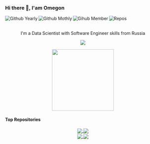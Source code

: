 ### Hi there 👋, I'am Omegon

<div align="center">
  <img title="Github Yearly commits" alt="Github Yearly" align="left" src="https://badges.strrl.dev/years/Omegon226?style=flat&color=blueviolet&logo=github" />
  <img title="Github Yearly commits" alt="Github Mothly" align="left" src="https://badges.strrl.dev/commits/monthly/Omegon226?style=flat&color=blueviolet" />
  <img title="Gihub Member" alt="Gihub Member" align="left" src="https://badges.strrl.dev/contributions/all/Omegon226?color=blueviolet" />
  <img title="Repos" alt="Repos" align="left" src="https://badges.strrl.dev/repos/Omegon226?style=flat&color=blueviolet" /> 
</div>


<br />
<br />

<p align="center">
  I'm a Data Scientist with Software Engineer skills from Russia
</p>

<p align="center">
  <a href="https://skillicons.dev">
    <img src="https://skillicons.dev/icons?i=py,cs,r,git,gitlab,tensorflow,pytorch,fastapi,bots,regex,postgres,visualstudio,idea&theme=dark" />
  </a>
</p>

<div align="center">
  <a href="#">
    <img height="200em" src="https://github-readme-stats.vercel.app/api/top-langs/?username=Omegon226&layout=compact&langs_count=8&theme=radical&hide_border=true" />
  </a>
</div>

#### Top Repositories

<div align="center">
  <a href="https://github.com/Omegon226/Service_Time_Series_Model_Creator">
    <img align="center" src="https://github-readme-stats.vercel.app/api/pin/?username=Omegon226&repo=Service_Time_Series_Model_Creator&theme=radical&hide_border=true" />
  </a>
  <a href="https://github.com/Omegon226/Crypto_Analyzatron">
    <img align="center" src="https://github-readme-stats.vercel.app/api/pin/?username=Omegon226&repo=Crypto_Analyzatron&theme=radical&hide_border=true" />
  </a>
</div>
<div align="center">
  <a href="https://github.com/Omegon226/Hyperparameters_Optimization_With_Gradient_Descending">
    <img align="center" src="https://github-readme-stats.vercel.app/api/pin/?username=Omegon226&repo=Hyperparameters_Optimization_With_Gradient_Descending&theme=radical&hide_border=true" />
  </a>
  <a href="https://github.com/Omegon226/Continual_Learning_With_EWC-F">
    <img align="center" src="https://github-readme-stats.vercel.app/api/pin/?username=Omegon226&repo=Continual_Learning_With_EWC-F&theme=radical&hide_border=true" />
  </a>
</div>





